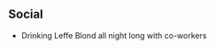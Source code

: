 Social
-----------

- Drinking Leffe Blond all night long with co-workers

[](http://www.moreequalthanothers.net/wp-content/uploads/2013/07/leff.jpg)

